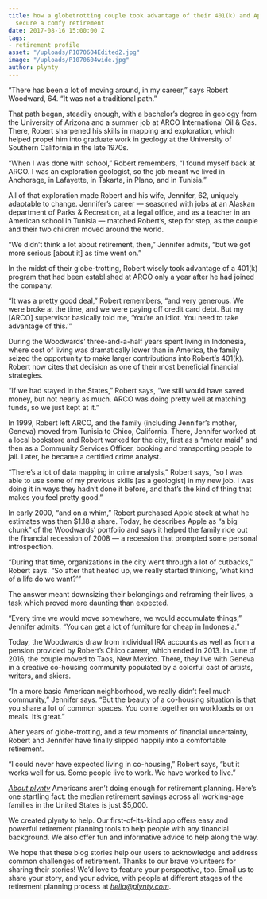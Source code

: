 ```yaml
---
title: how a globetrotting couple took advantage of their 401(k) and Apple stock to
  secure a comfy retirement
date: 2017-08-16 15:00:00 Z
tags:
- retirement profile
asset: "/uploads/P1070604Edited2.jpg"
image: "/uploads/P1070604wide.jpg"
author: plynty
---
```


“There has been a lot of moving around, in my career,” says Robert Woodward, 64. “It was not a traditional path.” <!--more-->

That path began, steadily enough, with a bachelor’s degree in geology from the University of Arizona and a summer job at ARCO International Oil & Gas. There, Robert sharpened his skills in mapping and exploration, which helped propel him into graduate work in geology at the University of Southern California in the late 1970s.

“When I was done with school,” Robert remembers, “I found myself back at ARCO. I was an exploration geologist, so the job meant we lived in Anchorage, in Lafayette, in Takarta, in Plano, and in Tunisia.”

All of that exploration made Robert and his wife, Jennifer, 62, uniquely adaptable to change. Jennifer’s career — seasoned with jobs at an Alaskan department of Parks & Recreation, at a legal office, and as a teacher in an American school in Tunisia — matched Robert’s, step for step, as the couple and their two children moved around the world.

“We didn’t think a lot about retirement, then,” Jennifer admits, “but we got more serious \[about it\] as time went on.”

In the midst of their globe-trotting, Robert wisely took advantage of a 401(k) program that had been established at ARCO only a year after he had joined the company.

“It was a pretty good deal,” Robert remembers, “and very generous. We were broke at the time, and we were paying off credit card debt. But my \[ARCO\] supervisor basically told me, ‘You’re an idiot. You need to take advantage of this.’”

During the Woodwards’ three-and-a-half years spent living in Indonesia, where cost of living was dramatically lower than in America, the family seized the opportunity to make larger contributions into Robert’s 401(k). Robert now cites that decision as one of their most beneficial financial strategies.

“If we had stayed in the States,” Robert says, “we still would have saved money, but not nearly as much. ARCO was doing pretty well at matching funds, so we just kept at it.”

In 1999, Robert left ARCO, and the family (including Jennifer’s mother, Geneva) moved from Tunisia to Chico, California. There, Jennifer worked at a local bookstore and Robert worked for the city, first as a “meter maid” and then as a Community Services Officer, booking and transporting people to jail. Later, he became a certified crime analyst.

“There’s a lot of data mapping in crime analysis,” Robert says, “so I was able to use some of my previous skills \[as a geologist\] in my new job. I was doing it in ways they hadn’t done it before, and that’s the kind of thing that makes you feel pretty good.”

In early 2000, “and on a whim,” Robert purchased Apple stock at what he estimates was then $1.18 a share. Today, he describes Apple as “a big chunk” of the Woodwards’ portfolio and says it helped the family ride out the financial recession of 2008 — a recession that prompted some personal introspection.

“During that time, organizations in the city went through a lot of cutbacks,” Robert says. “So after that heated up, we really started thinking, ‘what kind of a life do we want?’”

The answer meant downsizing their belongings and reframing their lives, a task which proved more daunting than expected.

“Every time we would move somewhere, we would accumulate things,” Jennifer admits. “You can get a lot of furniture for cheap in Indonesia.”

Today, the Woodwards draw from individual IRA accounts as well as from a pension provided by Robert’s Chico career, which ended in 2013. In June of 2016, the couple moved to Taos, New Mexico. There, they live with Geneva in a creative co-housing community populated by a colorful cast of artists, writers, and skiers.

“In a more basic American neighborhood, we really didn’t feel much community,” Jennifer says. “But the beauty of a co-housing situation is that you share a lot of common spaces. You come together on workloads or on meals. It’s great.”

After years of globe-trotting, and a few moments of financial uncertainty, Robert and Jennifer have finally slipped happily into a comfortable retirement.

“I could never have expected living in co-housing,” Robert says, “but it works well for us. Some people live to work. We have worked to live.”

*[About plynty](https://plynty.com/)*
Americans aren’t doing enough for retirement planning. Here’s one startling fact: the median retirement savings across all working-age families in the United States is just $5,000.

We created plynty to help. Our first-of-its-kind app offers easy and powerful retirement planning tools to help people with any financial background. We also offer fun and informative advice to help along the way.

We hope that these blog stories help our users to acknowledge and address common challenges of retirement. Thanks to our brave volunteers for sharing their stories! We’d love to feature your perspective, too. Email us to share your story, and your advice, with people at different stages of the retirement planning process at *[hello@plynty.com](mailto:hello@plynty.com)*.